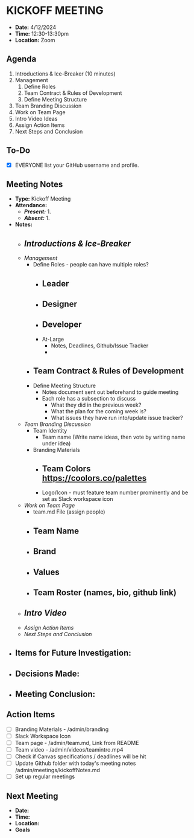 # KICKOFF MEETING

- **Date:** 4/12/2024 
- **Time:** 12:30-13:30pm
- **Location:** Zoom

## Agenda

1. Introductions & Ice-Breaker (10 minutes)
2. Management
   1. Define Roles
   2. Team Contract & Rules of Development
   4. Define Meeting Structure
3. Team Branding Discussion
4. Work on Team Page
5. Intro Video Ideas
6. Assign Action Items
7. Next Steps and Conclusion

## To-Do

- [x] EVERYONE list your GitHub username and profile.


## Meeting Notes

- **Type:** Kickoff Meeting
- **Attendance:**
  - ***Present:***
    1. 
  - ***Absent:***
    1. 
- **Notes:**
  - *Introductions & Ice-Breaker*
      - 
  - *Management*
    - Define Roles - people can have multiple roles?
      - Leader
          - 
      - Designer
          - 
      - Developer
          -
      - At-Large   
        - Notes, Deadlines, Github/Issue Tracker
        - 
    - Team Contract & Rules of Development
        - 
    - Define Meeting Structure
        - Notes document sent out beforehand to guide meeting
        - Each role has a subsection to discuss
            - What they did in the previous week?
            - What the plan for the coming week is?
            - What issues they have run into/update issue tracker?
  - *Team Branding Discussion*
    - Team Identity
        - Team name (Write name ideas, then vote by writing name under idea)
    - Branding Materials
      - Team Colors https://coolors.co/palettes
          - 
      - Logo/Icon - must feature team number prominently and be set as Slack workspace icon
  - *Work on Team Page*
    - team.md File (assign people)
    - Team Name
        - 
    - Brand
        - 
    - Values
        - 
    - Team Roster (names, bio, github link) 
        - 
  - *Intro Video*
    - 
  - *Assign Action Items*
  - *Next Steps and Conclusion*
- **Items for Future Investigation:**
  - 
- **Decisions Made:**
  - 
- **Meeting Conclusion:** 
    - 

## Action Items

- [ ] Branding Materials -  /admin/branding
- [ ] Slack Workspace Icon
- [ ] Team page - /admin/team.md, Link from README
- [ ] Team video - /admin/videos/teamintro.mp4
- [ ] Check if Canvas specifications / deadlines will be hit
- [ ] Update Github folder with today's meeting notes /admin/meetings/kickoffNotes.md
- [ ] Set up regular meetings

## Next Meeting

- **Date:** 
- **Time:** 
- **Location:** 
- **Goals** 
